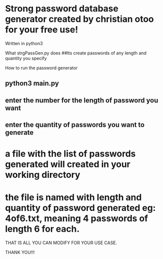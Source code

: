 # Strong password database generator created by christian otoo for your free use!
Written in python3

What strgPassGen.py does
##Its create passwords of any length and quantity you specify


How to run the password generator
## python3 main.py
## enter the number for the length of password you want
## enter the quantity of passwords you want to generate
# a file with the list of passwords generated will created in your working directory
# the file is named with length and quantity of password generated eg: 4of6.txt, meaning 4 passwords of length 6 for each.


THAT IS ALL
YOU CAN MODIFY FOR YOUR USE CASE.


THANK YOU!!!
